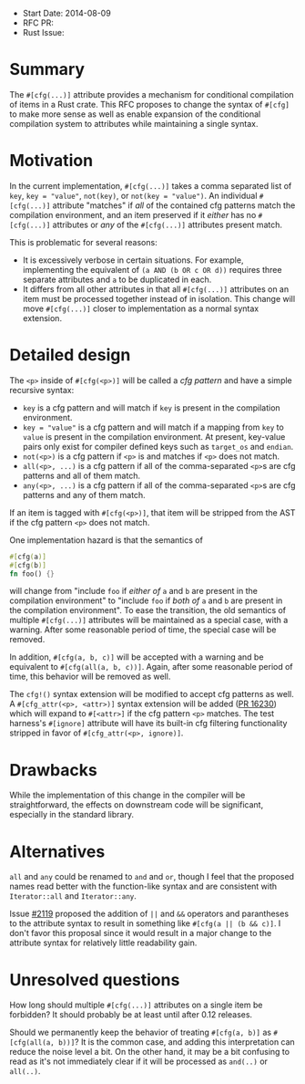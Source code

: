 - Start Date: 2014-08-09
- RFC PR:
- Rust Issue:

# Summary

The `#[cfg(...)]` attribute provides a mechanism for conditional compilation of
items in a Rust crate. This RFC proposes to change the syntax of `#[cfg]` to
make more sense as well as enable expansion of the conditional compilation
system to attributes while maintaining a single syntax.

# Motivation

In the current implementation, `#[cfg(...)]` takes a comma separated list of
`key`, `key = "value"`, `not(key)`, or `not(key = "value")`. An individual
`#[cfg(...)]` attribute "matches" if *all* of the contained cfg patterns match
the compilation environment, and an item preserved if it *either* has no
`#[cfg(...)]` attributes or *any* of the `#[cfg(...)]` attributes present
match.

This is problematic for several reasons:

* It is excessively verbose in certain situations. For example, implementing
    the equivalent of `(a AND (b OR c OR d))` requires three separate
    attributes and `a` to be duplicated in each.
* It differs from all other attributes in that all `#[cfg(...)]` attributes on
    an item must be processed together instead of in isolation. This change
    will move `#[cfg(...)]` closer to implementation as a normal syntax
    extension.

# Detailed design

The `<p>` inside of `#[cfg(<p>)]` will be called a *cfg pattern* and have a
simple recursive syntax:

* `key` is a cfg pattern and will match if `key` is present in the
    compilation environment.
* `key = "value"` is a cfg pattern and will match if a mapping from `key`
    to `value` is present in the compilation environment. At present, key-value
    pairs only exist for compiler defined keys such as `target_os` and
    `endian`.
* `not(<p>)` is a cfg pattern if `<p>` is and matches if `<p>` does not match.
* `all(<p>, ...)` is a cfg pattern if all of the comma-separated `<p>`s are cfg
    patterns and all of them match.
* `any(<p>, ...)` is a cfg pattern if all of the comma-separated `<p>`s are cfg
    patterns and any of them match.

If an item is tagged with `#[cfg(<p>)]`, that item will be stripped from the
AST if the cfg pattern `<p>` does not match.

One implementation hazard is that the semantics of
```rust
#[cfg(a)]
#[cfg(b)]
fn foo() {}
```
will change from "include `foo` if *either of* `a` and `b` are present in the
compilation environment" to "include `foo` if *both of* `a` and `b` are present
in the compilation environment". To ease the transition, the old semantics of
multiple `#[cfg(...)]` attributes will be maintained as a special case, with a
warning. After some reasonable period of time, the special case will be
removed.

In addition, `#[cfg(a, b, c)]` will be accepted with a warning and be
equivalent to `#[cfg(all(a, b, c))]`. Again, after some reasonable period of
time, this behavior will be removed as well.

The `cfg!()` syntax extension will be modified to accept cfg patterns as well.
A `#[cfg_attr(<p>, <attr>)]` syntax extension will be added
([PR 16230](https://github.com/rust-lang/rust/pull/16230)) which will expand to
`#[<attr>]` if the cfg pattern `<p>` matches.  The test harness's
`#[ignore]` attribute will have its built-in cfg filtering
functionality stripped in favor of `#[cfg_attr(<p>, ignore)]`.

# Drawbacks

While the implementation of this change in the compiler will be
straightforward, the effects on downstream code will be significant, especially
in the standard library.

# Alternatives

`all` and `any` could be renamed to `and` and `or`, though I feel that the
proposed names read better with the function-like syntax and are consistent
with `Iterator::all` and `Iterator::any`.

Issue [#2119](https://github.com/rust-lang/rust/issues/2119) proposed the
addition of `||` and `&&` operators and parantheses to the attribute syntax
to result in something like `#[cfg(a || (b && c)]`. I don't favor this proposal
since it would result in a major change to the attribute syntax for relatively
little readability gain.

# Unresolved questions

How long should multiple `#[cfg(...)]` attributes on a single item be
forbidden? It should probably be at least until after 0.12 releases.

Should we permanently keep the behavior of treating `#[cfg(a, b)]` as
`#[cfg(all(a, b))]`? It is the common case, and adding this interpretation
can reduce the noise level a bit. On the other hand, it may be a bit confusing
to read as it's not immediately clear if it will be processed as `and(..)` or
`all(..)`.
